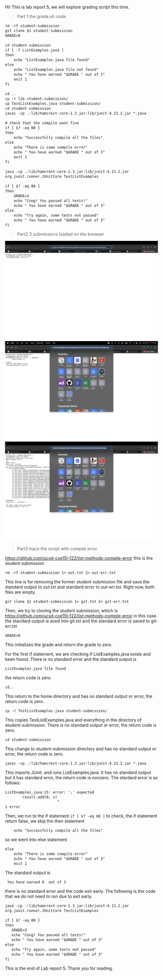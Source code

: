 Hi! This is lab report 5, we will explore grading script this time.
>Part 1 the grade.sh code


```
rm -rf student-submission
git clone $1 student-submission
GRADE=0

cd student-submission
if [ -f ListExamples.java ]
then
    echo "ListExamples.java file found"
else
    echo "ListExamples.java file not found"
    echo " You have earned "$GRADE " out of 3"
    exit 1
fi

cd ..
cp -r lib student-submission/
cp TestListExamples.java student-submission/
cd student-submission
javac -cp .:lib/hamcrest-core-1.3.jar:lib/junit-4.13.2.jar *.java

# check that the compile went fine
if [ $? -eq 00 ]
then
    echo "Successfully compile all the files"
else
    echo "There is some compile error"
    echo " You have earned "$GRADE " out of 3"
    exit 1
fi

java -cp .:lib/hamcrest-core-1.3.jar:lib/junit-4.13.2.jar org.junit.runner.JUnitCore TestListExamples

if [ $? -eq 00 ]
then
    GRADE=3
    echo "Cong! You passed all tests!"
    echo " You have earned "$GRADE " out of 3"
else
    echo "Try again, some tests not passed"
    echo " You have earned "$GRADE " out of 3"
fi
```
>Part2 3 submissions loaded on the browser


![Image](image51.jpg)
![Image](image52.jpg)
![Image](image53.jpg)


>Part3 trace the script with compile error

https://github.com/ucsd-cse15l-f22/list-methods-compile-error this is the student submission

```
rm -rf student-submission 1> out.txt 2> out-err.txt
```
This line is for removing the former student submission file and save the standard output to out.txt and standard error to out-err.txt.
Right now, both files are empty.

```
git clone $1 student-submission 1> git.txt 2> git-err.txt
```
Then, we try to cloning the student submission, which is https://github.com/ucsd-cse15l-f22/list-methods-compile-error in this case. the standard output is aved into git.txt and the standard error is saved to git-err.txt

```
GRADE=0 
```
This initializes the grade and return the grade to zero.

For the first if statement, we are checking if ListExamples.java exists and been found. There is no standard error and the standard output is
```
ListExamples.java file found
```
the return code is zero.

```
cd..
```
This return to the home directory and has no standard output or error, the return code is zero.
```
cp -r TestListExamples.java student-submission/
```
This copies TestListExamples.java and everything in the directory of student-submission. There is no standard output or error, the return code is zero.
```
cd student-submission
```
This change to student-submission directory and has no standard output or error, the return code is zero.
```
javac -cp .:lib/hamcrest-core-1.3.jar:lib/junit-4.13.2.jar *.java
```
This imports JUnit. and runs ListExamples.java. It has no standard output but it has standard error, the return code is nonzero.
The stardard error is as follows:
```
ListExamples.java:15: error: ';' expected
        result.add(0, s)
                        ^
1 error
```
Then, we run to the if statement ``` if [ $? -eq 00 ] ``` to check, the if statement return false, we skip the then statement
```then
    echo "Successfully compile all the files"
 ```
so we went into else statement
```
else
    echo "There is some compile error"
    echo " You have earned "$GRADE " out of 3"
    exit 1
```
The standard output is 
```There is some compile error
 You have earned 0  out of 3
 ``` 
 there is no standard error and the code exit early.
 The following is the code that we do not need to run due to exit early.
 ```
 java -cp .:lib/hamcrest-core-1.3.jar:lib/junit-4.13.2.jar org.junit.runner.JUnitCore TestListExamples

if [ $? -eq 00 ]
then
    GRADE=3
    echo "Cong! You passed all tests!"
    echo " You have earned "$GRADE " out of 3"
else
    echo "Try again, some tests not passed"
    echo " You have earned "$GRADE " out of 3"
fi
```



This is the end of Lab report 5. Thank you for reading.
